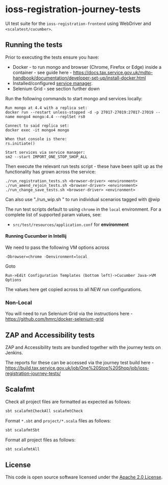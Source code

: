 # ioss-registration-journey-tests
UI test suite for the `ioss-registration-frontend` using WebDriver and `<scalatest/cucumber>`.  

## Running the tests

Prior to executing the tests ensure you have:
 - Docker - to run mongo and browser (Chrome, Firefox or Edge) inside a container - see guide here - https://docs.tax.service.gov.uk/mdtp-handbook/documentation/developer-set-up/install-docker.html
 - Installed/configured [service manager](https://github.com/hmrc/service-manager).  
 - Selenium Grid - see section further down

Run the following commands to start mongo and services locally:

    Run mongo at 4.4 with a replica set:
    docker run --restart unless-stopped -d -p 27017-27019:27017-27019 --name mongo4 mongo:4.4 --replSet rs0
    
    Connect to said replica set:
    docker exec -it mongo4 mongo

    When that console is there:
    rs.initiate()

    Start services via service manager:
    sm2 --start IMPORT_ONE_STOP_SHOP_ALL 

Then execute the relevant run tests script - these have been split up as the functionality has grown across the service:

    ./run_registration_tests.sh <browser-driver> <environment> 
    ./run_amend_rejoin_tests.sh <browser-driver> <environment> 
    ./run_change_save_tests.sh <browser-driver> <environment> 

Can also use "./run_wip.sh <browser-driver> <environment>" to run individual scenarios tagged with @wip

The run test scripts default to using `chrome` in the `local` environment.  For a complete list of supported param values, see:
 - `src/test/resources/application.conf` for **environment**

#### Running Cucumber in Intellij
We need to pass the following VM options across

```
-Dbrowser=chrome -Denvironment=local
```

Goto 
```
Run->Edit Configuration Templates (bottom left)->Cucumber Java->VM Options
```

The values here get copied across to all NEW run configurations. 


### Non-Local
You will need to run Selenium Grid via the instructions here - https://github.com/hmrc/docker-selenium-grid

## ZAP and Accessibility tests

ZAP and Accessibility tests are bundled together with the journey tests on Jenkins. 

The reports for these can be accessed via the journey test build here - https://build.tax.service.gov.uk/job/One%20Stop%20Shop/job/ioss-registration-journey-tests/

## Scalafmt

Check all project files are formatted as expected as follows:

```bash
sbt scalafmtCheckAll scalafmtCheck
```

Format `*.sbt` and `project/*.scala` files as follows:

```bash
sbt scalafmtSbt
```

Format all project files as follows:

```bash
sbt scalafmtAll
```

## License

This code is open source software licensed under the [Apache 2.0 License]("http://www.apache.org/licenses/LICENSE-2.0.html").